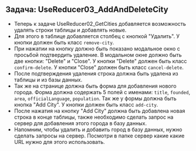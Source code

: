 ## Задача: UseReducer03_AddAndDeleteCity

- Теперь к задаче UseReducer02_GetCities добавляется возможность удалять строки таблицы и добавлять новые.
- Для этого в таблице добавляется столбец с кнопкой "Удалить". У кнопки должен быть класс `remove-city`.
- При нажатии на кнопку должно быть показано модальное окно с просьбой подтвердить удаление. В модальном окне должно быть две кнопки: "Delete" и "Close". У кнопки "Delete" должен быть класс `confirm-delete`. У кнопки "Close" должен быть класс `cancel-delete`.
- После подтверждения удаления строка должна быть удалена из таблицы и из базы данных.
- Так же на странице должна быть форма для добавления нового города. Форма должна содержать 5 полей с именами: `title`, `founded`, `area`, `officialLanguage`, `population`. Так же у формы должна быть кнопка "Add City". У кнопки должен быть класс `add-city`.
- После нажатия на кнопку "Add City" должна быть добавлена новая строка в конце таблицы, также необходимо сделать запрос на сервер для добавления этого города в базу данных.
- Напомним, чтобы удалить и добавить город в базу данных, нужно сделать запросы на сервер. Посмотри в папке сервер какие какие URL нужно для этого использовать.
